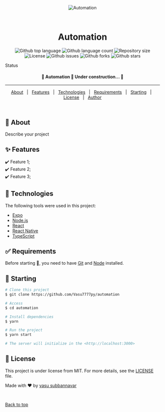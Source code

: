 <div align="center" id="top"> 
  <img src="./.github/app.gif" alt="Automation" />

  &#xa0;

  <!-- <a href="https://automation.netlify.app">Demo</a> -->
</div>

<h1 align="center">Automation</h1>

<p align="center">
  <img alt="Github top language" src="https://img.shields.io/github/languages/top/Vasu7777py/automation?color=56BEB8">

  <img alt="Github language count" src="https://img.shields.io/github/languages/count/Vasu7777py/automation?color=56BEB8">

  <img alt="Repository size" src="https://img.shields.io/github/repo-size/Vasu7777py/automation?color=56BEB8">

  <img alt="License" src="https://img.shields.io/github/license/Vasu7777py/automation?color=56BEB8">

  <img alt="Github issues" src="https://img.shields.io/github/issues/Vasu7777py/automation?color=56BEB8" />

  <img alt="Github forks" src="https://img.shields.io/github/forks/Vasu7777py/automation?color=56BEB8" />

  <img alt="Github stars" src="https://img.shields.io/github/stars/Vasu7777py/automation?color=56BEB8" />
</p>

Status

<h4 align="center"> 
	🚧  Automation 🚀 Under construction...  🚧
</h4> 

<hr>

<p align="center">
  <a href="#dart-about">About</a> &#xa0; | &#xa0; 
  <a href="#sparkles-features">Features</a> &#xa0; | &#xa0;
  <a href="#rocket-technologies">Technologies</a> &#xa0; | &#xa0;
  <a href="#white_check_mark-requirements">Requirements</a> &#xa0; | &#xa0;
  <a href="#checkered_flag-starting">Starting</a> &#xa0; | &#xa0;
  <a href="#memo-license">License</a> &#xa0; | &#xa0;
  <a href="https://github.com/Vasu7777py" target="_blank">Author</a>
</p>

<br>

## :dart: About ##

Describe your project

## :sparkles: Features ##

:heavy_check_mark: Feature 1;\
:heavy_check_mark: Feature 2;\
:heavy_check_mark: Feature 3;

## :rocket: Technologies ##

The following tools were used in this project:

- [Expo](https://expo.io/)
- [Node.js](https://nodejs.org/en/)
- [React](https://pt-br.reactjs.org/)
- [React Native](https://reactnative.dev/)
- [TypeScript](https://www.typescriptlang.org/)

## :white_check_mark: Requirements ##

Before starting :checkered_flag:, you need to have [Git](https://git-scm.com) and [Node](https://nodejs.org/en/) installed.

## :checkered_flag: Starting ##

```bash
# Clone this project
$ git clone https://github.com/Vasu7777py/automation

# Access
$ cd automation

# Install dependencies
$ yarn

# Run the project
$ yarn start

# The server will initialize in the <http://localhost:3000>
```

## :memo: License ##

This project is under license from MIT. For more details, see the [LICENSE](LICENSE.md) file.


Made with :heart: by <a href="https://github.com/Vasu7777py" target="_blank">vasu subbannavar</a>

&#xa0;

<a href="#top">Back to top</a>
